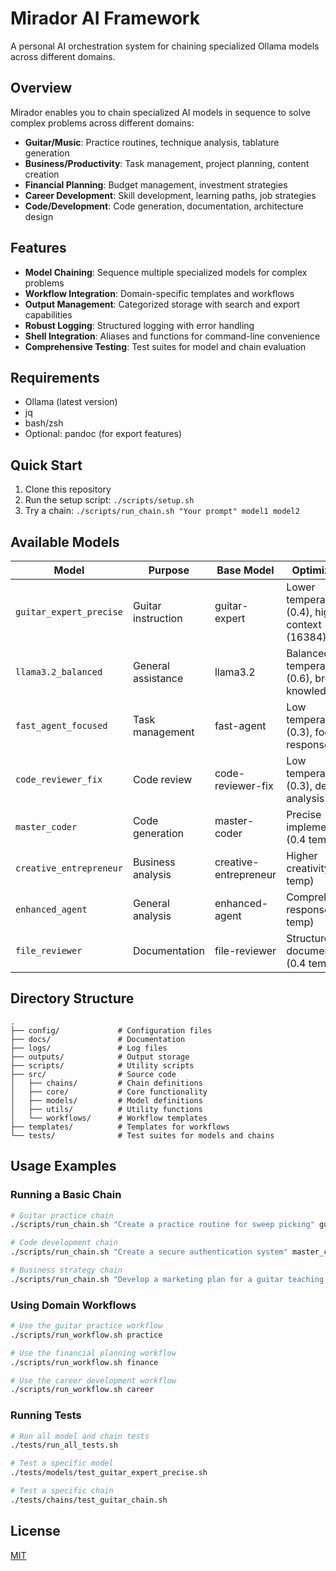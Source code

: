 # Mirador AI Framework

A personal AI orchestration system for chaining specialized Ollama models across different domains.

## Overview

Mirador enables you to chain specialized AI models in sequence to solve complex problems across different domains:

- **Guitar/Music**: Practice routines, technique analysis, tablature generation
- **Business/Productivity**: Task management, project planning, content creation
- **Financial Planning**: Budget management, investment strategies
- **Career Development**: Skill development, learning paths, job strategies
- **Code/Development**: Code generation, documentation, architecture design

## Features

- **Model Chaining**: Sequence multiple specialized models for complex problems
- **Workflow Integration**: Domain-specific templates and workflows
- **Output Management**: Categorized storage with search and export capabilities
- **Robust Logging**: Structured logging with error handling
- **Shell Integration**: Aliases and functions for command-line convenience
- **Comprehensive Testing**: Test suites for model and chain evaluation

## Requirements

- Ollama (latest version)
- jq
- bash/zsh
- Optional: pandoc (for export features)

## Quick Start

1. Clone this repository
2. Run the setup script: `./scripts/setup.sh`
3. Try a chain: `./scripts/run_chain.sh "Your prompt" model1 model2`

## Available Models

| Model | Purpose | Base Model | Optimization |
|-------|---------|------------|-------------|
| `guitar_expert_precise` | Guitar instruction | guitar-expert | Lower temperature (0.4), higher context (16384) |
| `llama3.2_balanced` | General assistance | llama3.2 | Balanced temperature (0.6), broad knowledge |
| `fast_agent_focused` | Task management | fast-agent | Low temperature (0.3), focused responses |
| `code_reviewer_fix` | Code review | code-reviewer-fix | Low temperature (0.3), detailed analysis |
| `master_coder` | Code generation | master-coder | Precise implementation (0.4 temp) |
| `creative_entrepreneur` | Business analysis | creative-entrepreneur | Higher creativity (0.7 temp) |
| `enhanced_agent` | General analysis | enhanced-agent | Comprehensive responses (0.7 temp) |
| `file_reviewer` | Documentation | file-reviewer | Structured documentation (0.4 temp) |

## Directory Structure

```
.
├── config/             # Configuration files
├── docs/               # Documentation
├── logs/               # Log files
├── outputs/            # Output storage
├── scripts/            # Utility scripts
├── src/                # Source code
│   ├── chains/         # Chain definitions
│   ├── core/           # Core functionality
│   ├── models/         # Model definitions
│   ├── utils/          # Utility functions
│   └── workflows/      # Workflow templates
├── templates/          # Templates for workflows
└── tests/              # Test suites for models and chains
```

## Usage Examples

### Running a Basic Chain

```bash
# Guitar practice chain
./scripts/run_chain.sh "Create a practice routine for sweep picking" guitar_expert_precise fast_agent_focused

# Code development chain
./scripts/run_chain.sh "Create a secure authentication system" master_coder code_reviewer_fix

# Business strategy chain
./scripts/run_chain.sh "Develop a marketing plan for a guitar teaching app" llama3.2_balanced creative_entrepreneur
```

### Using Domain Workflows

```bash
# Use the guitar practice workflow
./scripts/run_workflow.sh practice

# Use the financial planning workflow
./scripts/run_workflow.sh finance

# Use the career development workflow
./scripts/run_workflow.sh career
```

### Running Tests

```bash
# Run all model and chain tests
./tests/run_all_tests.sh

# Test a specific model
./tests/models/test_guitar_expert_precise.sh

# Test a specific chain
./tests/chains/test_guitar_chain.sh
```

## License

[MIT](LICENSE)